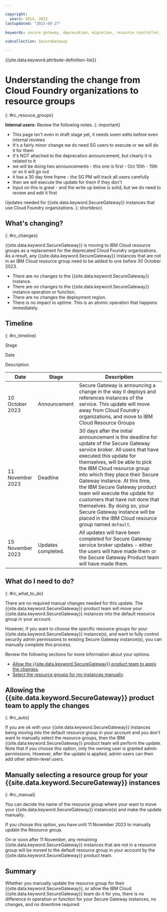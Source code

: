 ```yaml
---

copyright:
  years: 2014, 2023
lastupdated: "2023-09-27"

keywords: secure gateway, deprecation, migration, resource controller, resource groups

subcollection: SecureGateway

---
```


{{site.data.keyword.attribute-definition-list}}


# Understanding the change from Cloud Foundry organizations to resource groups
{: #rc_resouce_groups}




**Internal users**: Review the following notes.
{: important}

- This page isn't even in draft stage yet, it needs soem edits before even internal reviews
- It's a fairly minor change we do need SG users to execute or we will do it for them
- It's NOT attached to the deprecation announcement, but clearly it is related to it
- we will be doing two announcements - this one is first - Oct 10th - 15th or so it will go out
- it has a 30 day time frame - the SG PM will track all users carefully
- then we will execute the update for them if they don't
- Input on this is great - and the write up below is solid, but we do need to review and edit it first



Updates needed for {{site.data.keyword.SecureGateway}} instances that use Cloud Foundry organizations.
{: shortdesc}

## What's changing?
{: #rc_changes}

{{site.data.keyword.SecureGateway}} is moving to IBM Cloud resource groups as a replacement for the deprecated Cloud Foundry organizations. As a result, any {{site.data.keyword.SecureGateway}} instances that are not in an IBM Cloud resource group need to be added to one before 30 October 2023.

- There are no changes to the {{site.data.keyword.SecureGateway}} instance.
- There are no changes to the {{site.data.keyword.SecureGateway}} instance operation or function.
- There are no changes the deployment region.
- There is no impact to uptime. This is an atomic operation that happens immediately.


## Timeline
{: #rc_timeline}

Stage

Date

Description

| Date | Stage | Description | 
| --- | --- | --- | 
| 10 October 2023 | Announcement | Secure Gateway is announcing a change in the way it deploys and references instances of the service. This update will move away from Cloud Foundry organizations, and move to IBM Cloud Resource Groups |
| 11 November 2023 | Deadline  | 30 days after the initial announcement is the deadline for update of the Secure Gateway service broker. All users that have executed this update for themselves, will be able to pick the IBM Cloud resource group into which they place their Secure Gateway instance. At this time, the IBM Secure Gateway product team will execute the update for customers that have not done that themselves. By doing so, your Secure Gateway instance will be placed in the IBM Cloud resource group named `default`. |
| 15 November 2023 | Updates completed. | All updates will have been completed for Secure Gateway service broker updates - either the users will have made them or the Secure Gateway Product team will have made them. |


## What do I need to do?
{: #rc_what_to_do}

There are no required manual changes needed for this update. The {{site.data.keyword.SecureGateway}} product team will move your {{site.data.keyword.SecureGateway}} instances into the default resource group in your account.

However, if you want to choose the specific resource groups for your {{site.data.keyword.SecureGateway}} instance(s), and want to fully control security admin permissions to existing Secure Gateway instance(s), you can manually complete this process.

Review the following sections for more information about your options.

- [Allow the {{site.data.keyword.SecureGateway}} product team to apply the changes](#rc_auto).
- [Select the resource groups for my instances manually](#rc_manual).

## Allowing the {{site.data.keyword.SecureGateway}} product team to apply the changes
{: #rc_auto}

If you are ok with your {{site.data.keyword.SecureGateway}} instances being moving into the default resource group in your account and you don't want to manually select the resource groups, then the IBM {{site.data.keyword.SecureGateway}} product team will perform the update. Note that if you choose this option, only the owning user is granted admin permissions. However, after the update is applied, admin users can then add other admin-level users.

## Manually selecting a resource group for your {{site.data.keyword.SecureGateway}} instances
{: #rc_manual}

You can decide the name of the resource group where your want to move your {{site.data.keyword.SecureGateway}} instance(s) and make the update manually.

If you choose this option, you have until 11 November 2023 to manually update the Resource group.

On or soon after 11 November, any remaining {{site.data.keyword.SecureGateway}} instances that are not in a resource group will be moved to the default resource group in your account by the {{site.data.keyword.SecureGateway}} product team.

## Summary

Whether you manually update the resource group for their {{site.data.keyword.SecureGateway}}, or allow the IBM Cloud {{site.data.keyword.SecureGateway}} team do it for you, there is no difference in operation or function for your Secure Gateway instances, no changes, and no downtime required.
